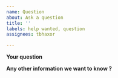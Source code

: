 ```yaml
---
name: Question
about: Ask a question
title: ''
labels: help wanted, question
assignees: tbhaxor

---
```


**Your question**

**Any other information we want to know ?**

<!-- Delete this and write the code which is creating bug
**Code**
```js
```

